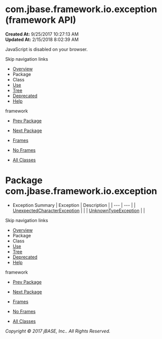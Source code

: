 # com.jbase.framework.io.exception (framework   API)

**Created At:** 9/25/2017 10:27:13 AM  
**Updated At:** 2/15/2018 8:02:39 AM  

<!--<br>    try {<br>        if (location.href.indexOf('is-external=true') == -1) {<br>            parent.document.title="com.jbase.framework.io.exception (framework   API)";<br>        }<br>    }<br>    catch(err) {<br>    }<br>//-->
JavaScript is disabled on your browser.

Skip navigation links

- [Overview](../../../../../overview-summary.html)
- Package
- Class
- [Use](/39224-exception/com_jbase_framework_io_exception_package-use)
- [Tree](/39224-exception/com_jbase_framework_io_exception_package-tree)
- [Deprecated](../../../../../deprecated-list.html)
- [Help](../../../../../help-doc.html)


framework <br>

- [Prev Package](/39221-charset/com_jbase_framework_io_charset_package-summary)
- [Next Package](/39226-inflow/com_jbase_framework_io_inflow_package-summary)


- [Frames](../../../../../index.html?com/jbase/framework/io/exception//39224-exception/com_jbase_framework_io_exception_package-summary)
- [No Frames](/39224-exception/com_jbase_framework_io_exception_package-summary)


- [All Classes](../../../../../allclasses-noframe.html)


<!--<br>  allClassesLink = document.getElementById("allclasses\_navbar\_top");<br>  if(window==top) {<br>    allClassesLink.style.display = "block";<br>  }<br>  else {<br>    allClassesLink.style.display = "none";<br>  }<br>  //-->

# Package com.jbase.framework.io.exception

- Exception Summary | Exception | Description |
| --- | --- |
| [UnexpectedCharacterException](/39224-exception/com_jbase_framework_io_exception_UnexpectedCharacterException "class in com.jbase.framework.io.exception") |   |
| [UnknownTypeException](/39224-exception/com_jbase_framework_io_exception_UnknownTypeException "class in com.jbase.framework.io.exception") |   |

Skip navigation links

- [Overview](../../../../../overview-summary.html)
- Package
- Class
- [Use](/39224-exception/com_jbase_framework_io_exception_package-use)
- [Tree](/39224-exception/com_jbase_framework_io_exception_package-tree)
- [Deprecated](../../../../../deprecated-list.html)
- [Help](../../../../../help-doc.html)


framework <br>

- [Prev Package](/39221-charset/com_jbase_framework_io_charset_package-summary)
- [Next Package](/39226-inflow/com_jbase_framework_io_inflow_package-summary)


- [Frames](../../../../../index.html?com/jbase/framework/io/exception//39224-exception/com_jbase_framework_io_exception_package-summary)
- [No Frames](/39224-exception/com_jbase_framework_io_exception_package-summary)


- [All Classes](../../../../../allclasses-noframe.html)


<!--<br>  allClassesLink = document.getElementById("allclasses\_navbar\_bottom");<br>  if(window==top) {<br>    allClassesLink.style.display = "block";<br>  }<br>  else {<br>    allClassesLink.style.display = "none";<br>  }<br>  //-->

*Copyright © 2017 jBASE, Inc.. All Rights Reserved.*
